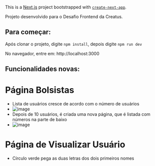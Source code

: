 This is a [Next.js](https://nextjs.org/) project bootstrapped with [`create-next-app`](https://github.com/vercel/next.js/tree/canary/packages/create-next-app).

Projeto desenvolvido para o Desafio Frontend da Creatus.

## Para começar:

Após clonar o projeto, digite ```npm install```, depois digite ```npm run dev```

No navegador, entre em: http://localhost:3000

## Funcionalidades novas: 
# Página Bolsistas
- Lista de usuários cresce de acordo com o número de usuários
- ![image](https://github.com/user-attachments/assets/e4f5bb77-838f-4eb0-8e65-9fc384bc5a33)
- Depois de 10 usuários, é criada uma nova página, que é listada com números na parte de baixo
- ![image](https://github.com/user-attachments/assets/8e4ed5ba-7e14-44fe-9077-b9d00541cc81)



# Página de Visualizar Usuário
- Círculo verde pega as duas letras dos dois primeiros nomes


